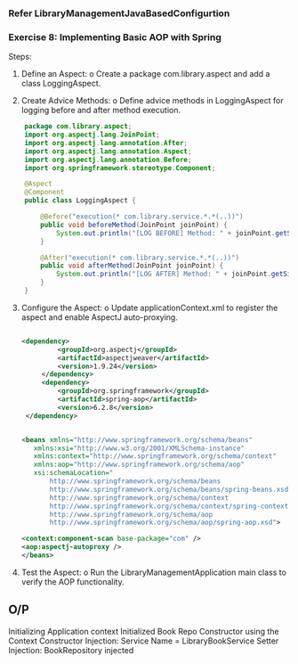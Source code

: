 ### Refer LibraryManagementJavaBasedConfigurtion

### Exercise 8: Implementing Basic AOP with Spring

Steps:

1. Define an Aspect:
   o Create a package com.library.aspect and add a class LoggingAspect.

2. Create Advice Methods:
   o Define advice methods in LoggingAspect for logging before and after method execution.

```JAVA
    package com.library.aspect;
    import org.aspectj.lang.JoinPoint;
    import org.aspectj.lang.annotation.After;
    import org.aspectj.lang.annotation.Aspect;
    import org.aspectj.lang.annotation.Before;
    import org.springframework.stereotype.Component;

    @Aspect
    @Component
    public class LoggingAspect {

        @Before("execution(* com.library.service.*.*(..))")
        public void beforeMethod(JoinPoint joinPoint) {
            System.out.println("[LOG BEFORE] Method: " + joinPoint.getSignature().getName() + " is about to be called");
        }

        @After("execution(* com.library.service.*.*(..))")
        public void afterMethod(JoinPoint joinPoint) {
            System.out.println("[LOG AFTER] Method: " + joinPoint.getSignature().getName() + " has completed");
        }
    }
```

3. Configure the Aspect:
   o Update applicationContext.xml to register the aspect and enable AspectJ auto-proxying.

   ```xml

   <dependency>
            <groupId>org.aspectj</groupId>
            <artifactId>aspectjweaver</artifactId>
            <version>1.9.24</version>
        </dependency>
        <dependency>
            <groupId>org.springframework</groupId>
            <artifactId>spring-aop</artifactId>
            <version>6.2.8</version>
    </dependency>


   <beans xmlns="http://www.springframework.org/schema/beans"
      xmlns:xsi="http://www.w3.org/2001/XMLSchema-instance"
      xmlns:context="http://www.springframework.org/schema/context"
      xmlns:aop="http://www.springframework.org/schema/aop"
      xsi:schemaLocation="
          http://www.springframework.org/schema/beans
          http://www.springframework.org/schema/beans/spring-beans.xsd
          http://www.springframework.org/schema/context
          http://www.springframework.org/schema/context/spring-context.xsd
          http://www.springframework.org/schema/aop
          http://www.springframework.org/schema/aop/spring-aop.xsd">

   <context:component-scan base-package="com" />
   <aop:aspectj-autoproxy />
   </beans>
   ```

4. Test the Aspect:
   o Run the LibraryManagementApplication main class to verify the AOP functionality.

## O/P

Initializing Application context
Initialized Book Repo Constructor using the Context
Constructor Injection: Service Name = LibraryBookService
Setter Injection: BookRepository injected
